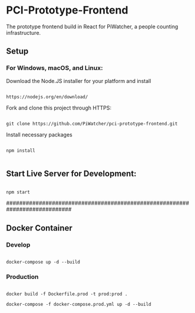 # PCI-Prototype-Frontend

The prototype frontend build in React for PiWatcher, a people counting infrastructure.

## Setup

### For Windows, macOS, and Linux:

Download the Node.JS installer for your platform and install

```

https://nodejs.org/en/download/

```

Fork and clone this project through HTTPS:

```

git clone https://github.com/PiWatcher/pci-prototype-frontend.git

```

Install necessary packages

```

npm install


```

## Start Live Server for Development:

```

npm start

```


############################################################################

## Docker Container


### Develop

```

docker-compose up -d --build

```


### Production

```

docker build -f Dockerfile.prod -t prod:prod .

docker-compose -f docker-compose.prod.yml up -d --build

```
